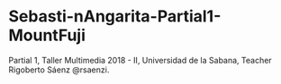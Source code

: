 # Sebasti-nAngarita-Partial1-MountFuji
Partial 1, Taller Multimedia 2018 - II, Universidad de la Sabana, Teacher Rigoberto Sáenz @rsaenzi.
